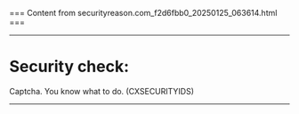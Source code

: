 === Content from securityreason.com_f2d6fbb0_20250125_063614.html ===


---

# Security check:

Captcha. You know what to do. (CXSECURITYIDS)

---


